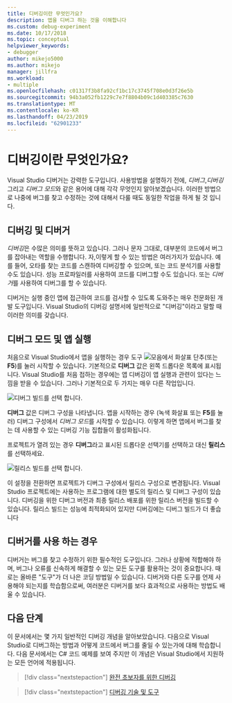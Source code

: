 ```yaml
---
title: 디버깅이란 무엇인가요?
description: 앱을 디버그 하는 것을 이해합니다
ms.custom: debug-experiment
ms.date: 10/17/2018
ms.topic: conceptual
helpviewer_keywords:
- debugger
author: mikejo5000
ms.author: mikejo
manager: jillfra
ms.workload:
- multiple
ms.openlocfilehash: c01317f3b8fa92cf1bc17c3745f708e0d3f26e5b
ms.sourcegitcommit: 94b3a052fb1229c7e7f8804b09c1d403385c7630
ms.translationtype: MT
ms.contentlocale: ko-KR
ms.lasthandoff: 04/23/2019
ms.locfileid: "62901233"
---
```

# <a name="what-is-debugging"></a>디버깅이란 무엇인가요?

Visual Studio 디버거는 강력한 도구입니다. 사용방법을 설명하기 전에, *디버그*,*디버깅* 그리고 *디버그 모드*와 같은 용어에 대해 각각 무엇인지 알아보겠습니다. 이러한 방법으로 나중에 버그를 찾고 수정하는 것에 대해서 다룰 때도 동일한 작업을 하게 될 것 입니다.

## <a name="debugger-vs-debugging"></a>디버깅 및 디버거

*디버깅*은 수많은 의미를 뜻하고 있습니다. 그러나 문자 그대로, 대부분의 코드에서 버그를 잡아내는 역할을 수행합니다. 자,이렇게 할 수 있는 방법은 여러가지가 있습니다. 예를 들어, 오타를 찾는 코드를 스캔하여 디버깅할 수 있으며, 또는 코드 분석기를 사용할 수도 있습니다. 성능 프로파일러를 사용하여 코드를 디버그할 수도 있습니다. 또는 *디버거*를 사용하여 디버그를 할 수 있습니다.

디버거는 실행 중인 앱에 접근하여 코드를 검사할 수 있도록 도와주는 매우 전문화된 개발 도구입니다. Visual Studio의 디버깅 설명서에 일반적으로 "디버깅"이라고 말할 때 이러한 의미를 갖습니다.

## <a name="debug-mode-vs-running-your-app"></a>디버그 모드 및 앱 실행

처음으로 Visual Studio에서 앱을 실행하는 경우 도구 ![모음에서](../debugger/media/dbg-tour-start-debugging.png " 녹색") 화살표 단추(또는 **F5**)를 눌러 시작할 수 있습니다. 기본적으로 **디버그** 값은 왼쪽 드롭다운 목록에 표시됩니다. Visual Studio를 처음 접하는 경우에는 앱 디버깅이 앱 실행과 관련이 있다는 느낌을 받을 수 있습니다. 그러나 기본적으로 두 가지는 매우 다른 작업입니다.

![디버그 빌드를 선택 합니다.](../debugger/media/what-is-debugging-debug-build.png)

**디버그** 값은 디버그 구성을 나타냅니다. 앱을 시작하는 경우 (녹색 화살표 또는 **F5**를 눌러) 디버그 구성에서 *디버그 모드*를 시작할 수 있습니다. 이렇게 하면 앱에서 버그를 찾는 데 사용할 수 있는 디버깅 기능 집합들이 활성화됩니다.

프로젝트가 열려 있는 경우 **디버그**라고 표시된 드롭다운 선택기를 선택하고 대신 **릴리스**를 선택하세요.

![릴리스 빌드를 선택 합니다.](../debugger/media/what-is-debugging-release-build.png)

이 설정을 전환하면 프로젝트가 디버그 구성에서 릴리스 구성으로 변경됩니다. Visual Studio 프로젝트에는 사용하는 프로그램에 대한 별도의 릴리스 및 디버그 구성이 있습니다. 디버깅을 위한 디버그 버전과 최종 릴리스 배포를 위한 릴리스 버전을 빌드할 수 있습니다. 릴리스 빌드는 성능에 최적화되어 있지만 디버깅에는 디버그 빌드가 더 좋습니다

## <a name="when-to-use-a-debugger"></a>디버거를 사용 하는 경우

디버거는 버그를 찾고 수정하기 위한 필수적인 도구입니다. 그러나 상황에 적합해야 하며, 버그나 오류를 신속하게 해결할 수 있는 모든 도구를 활용하는 것이 중요합니다. 때로는 올바른 "도구"가 더 나은 코딩 방법일 수 있습니다. 디버거와 다른 도구를 언제 사용해야 되는지를 학습함으로써, 여러분은 디버거를 보다 효과적으로 사용하는 방법도 배울 수 있습니다.

## <a name="next-steps"></a>다음 단계

이 문서에서는 몇 가지 일반적인 디버깅 개념을 알아보았습니다. 다음으로 Visual Studio로 디버그하는 방법과 어떻게 코드에서 버그를 줄일 수 있는가에 대해 학습합니다. 다음 문서에서는 C# 코드 예제를 보여 주지만 이 개념은 Visual Studio에서 지원하는 모든 언어에 적용됩니다.

> [!div class="nextstepaction"]
> [완전 초보자를 위한 디버깅](../debugger/debugging-absolute-beginners.md)

> [!div class="nextstepaction"]
> [디버깅 기술 및 도구](../debugger/write-better-code-with-visual-studio.md)
